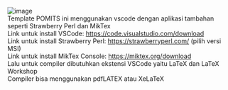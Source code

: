 ![image](https://github.com/user-attachments/assets/af85f24a-1cdb-4a80-92f2-0138ceea31a5) <br />
Template POMITS ini menggunakan vscode dengan aplikasi tambahan seperti Strawberry Perl dan MikTex <br />
Link untuk install VSCode: https://code.visualstudio.com/download <br />
Link untuk install Strawberry Perl: https://strawberryperl.com/ (pilih versi MSI) <br />
Link untuk install MikTex Console: https://miktex.org/download <br />
Lalu untuk compiler dibutuhkan ekstensi VSCode yaitu LaTeX dan LaTeX Workshop <br />
Compiler bisa menggunakan pdfLATEX atau XeLaTeX
